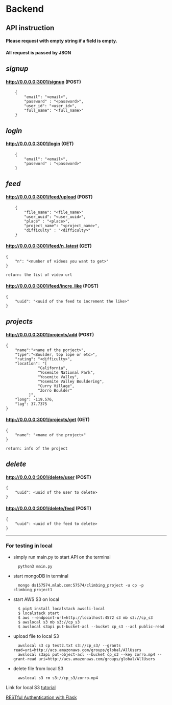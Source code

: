 # Backend

## API instruction
#### Please request with empty string if a field is empty.

#### All request is passed by JSON

## *signup*

#### http://0.0.0.0:3001/signup (POST)

        {
            "email": "<email>",
            "password" : "<password>",
            "user_id": "<user_id>",
            "full_name": "<full_name>"
        }


## *login*

#### http://0.0.0.0:3001/login (GET)

        {
            "email": "<email>",
            "password" : "<password>"
        }


## *feed*

#### http://0.0.0.0:3001/feed/upload (POST)

        {
            "file_name": "<file_name>"
            "user_uuid": "<user_uuid>",
            "place" : "<place>",
            "project_name": "<project_name>",
            "difficulty" : "<difficulty>"
        }


#### http://0.0.0.0:3001/feed/n_latest (GET)
    {
        "n": "<number of videos you want to get>"
    }

    return: the list of video url


#### http://0.0.0.0:3001/feed/incre_like (POST)
    {
        "uuid": "<uuid of the feed to increment the like>"
    }


## *projects*

#### http://0.0.0.0:3001/projects/add (POST)
    {
        "name":"<name of the porject>",
        "type":"<Boulder, top lope or etc>",
        "rating": "<difficulty>",
        "location": "[
                  "California",
                  "Yosemite National Park",
                  "Yosemite Valley",
                  "Yosemite Valley Bouldering",
                  "Curry Village",
                  "Zorro Boulder"
              ]",
        "long": -119.576,
        "lag": 37.7375
    }


#### http://0.0.0.0:3001/projects/get (GET)
    {
        "name": "<name of the project>"
    }

    return: info of the project


## *delete*

#### http://0.0.0.0:3001/delete/user (POST)
    {
        "uuid": <uuid of the user to delete>
    }


#### http://0.0.0.0:3001/delete/feed (POST)
    {
        "uuid": <uuid of the feed to delete>
    }

------------

### For testing in local
- simply run main.py to start API on the terminal

        python3 main.py

- start mongoDB in terminal

        mongo ds157574.mlab.com:57574/climbing_project -u cp -p climbing_project1

- start AWS S3 on local

        $ pip3 install localstack awscli-local
        $ localstack start
        $ aws --endpoint-url=http://localhost:4572 s3 mb s3://cp_s3
        $ awslocal s3 mb s3://cp_s3
        $ awslocal s3api put-bucket-acl --bucket cp_s3 --acl public-read


- upload file to local S3

        awslocal s3 cp test2.txt s3://cp_s3/ --grants read=uri=http://acs.amazonaws.com/groups/global/AllUsers
        awslocal s3api put-object-acl --bucket cp_s3 --key zorro.mp4 --grant-read uri=http://acs.amazonaws.com/groups/global/AllUsers


- delete file from local S3

        awslocal s3 rm s3://cp_s3/zorro.mp4

Link for local S3 [tutorial](https://medium.com/@andyalky/developing-aws-apps-locally-with-localstack-7f3d64663ce4 "tutorial")

[RESTful Authentication with Flask](https://blog.miguelgrinberg.com/post/restful-authentication-with-flask)